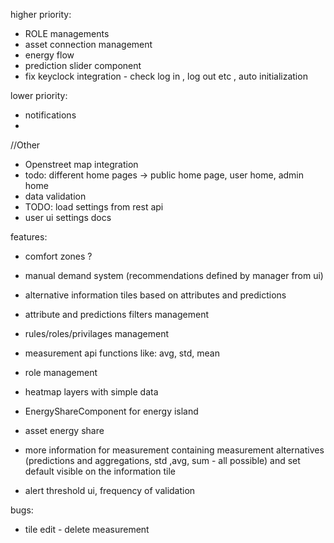higher priority:
- ROLE managements
- asset connection management
- energy flow
- prediction slider component
- fix keyclock integration - check log in , log out etc , auto initialization
  
lower priority:
- notifications
- 



//Other
- Openstreet map integration
- todo: different home pages -> public home page, user home, admin home
- data validation
- TODO: load settings from rest api
- user ui settings   docs

features:
- comfort zones ?
- manual demand system (recommendations defined by manager from ui)
- alternative information tiles based on attributes and predictions
- attribute and predictions filters  management
- rules/roles/privilages management
- measurement api functions like: avg, std, mean

- role management
- heatmap layers with simple data
- EnergyShareComponent for energy island 
- asset energy share
- more information for measurement containing measurement alternatives (predictions and aggregations, std ,avg, sum - all possible) and set default visible on the information tile
- alert threshold ui, frequency of validation





bugs:
- tile edit - delete measurement
